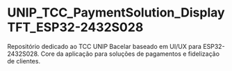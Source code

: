 # UNIP_TCC_PaymentSolution_DisplayTFT_ESP32-2432S028
Repositório dedicado ao TCC UNIP Bacelar baseado em UI/UX para ESP32-2432S028. Core da aplicação para soluções de pagamentos e fidelização de clientes.
